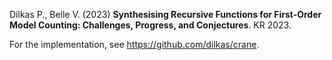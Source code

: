 Dilkas P., Belle V. (2023) **Synthesising Recursive Functions for First-Order Model Counting: Challenges, Progress, and Conjectures**. KR 2023.

For the implementation, see https://github.com/dilkas/crane.
